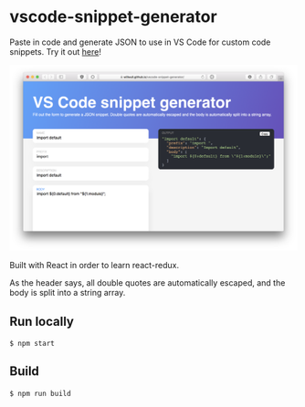 # vscode-snippet-generator
Paste in code and generate JSON to use in VS Code for custom code snippets. Try it out [here](https://willwull.github.io/vscode-snippet-generator/)!

<img src="screenshot.png" alt="preview of the app">

Built with React in order to learn react-redux.

As the header says, all double quotes are automatically escaped, and the body is split into a string array.

## Run locally

```
$ npm start
```

## Build

```
$ npm run build
```
